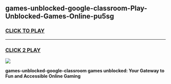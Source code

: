 
## games-unblocked-google-classroom-Play-Unblocked-Games-Online-pu5sg
<h3>
<a href="https://premium76.site?title=games-unblocked-google-classroom&ref=25A">CLICK TO PLAY</a></h3>
<hr>

<h3>
<a href="https://premium76.site?title=games-unblocked-google-classroom&ref=25A">CLICK 2 PLAY</a>
  
</h3>

<a href="https://premium76.site?title=games-unblocked-google-classroom&ref=25A"><img src="https://clearcache.store/games.png"></a>


**games-unblocked-google-classroom games unblocked: Your Gateway to Fun and Accessible Online Gaming**
